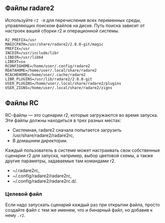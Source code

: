 ## Файлы radare2

Используйте `r2 -H` для перечисления всех переменных среды, управляющих поиском файлов на диске. Путь поиска зависит от настроек вашей сборки r2 и операционной системы.

```
R2_PREFIX=/usr
MAGICPATH=/usr/share/radare2/2.8.0-git/magic
PREFIX=/usr
INCDIR=/usr/include/libr
LIBDIR=/usr/lib64
LIBEXT=so
RCONFIGHOME=/home/user/.config/radare2
RDATAHOME=/home/user/.local/share/radare2
RCACHEHOME=/home/user/.cache/radare2
LIBR_PLUGINS=/usr/lib/radare2/2.8.0-git
USER_PLUGINS=/home/user/.local/share/radare2/plugins
USER_ZIGNS=/home/user/.local/share/radare2/zigns
```

## Файлы RC

RC-файлы — это сценарии r2, которые загружаются во время запуска. Эти файлы должны находиться в трех разных местах:

* Системная, radare2 сначала попытается загрузить /usr/share/radare2/radare2rc,
* В домашнем директории.

Каждый пользователь в системе может настраивать свои собственные сценарии r2 для запуска, например, выбор цветовой схемы, а также другие параметры, задаваемые там командами r2.

* ~/.radare2rc,
* ~/.config/radare2/radare2rc,
* ~/.config/radare2/radare2rc.d/.

### Целевой файл

Если надо запускать сценарий каждый раз при открытии файла, просто создайте файл с тем же именем, что и бинарный файл, но добавив к нему `.r2`.
